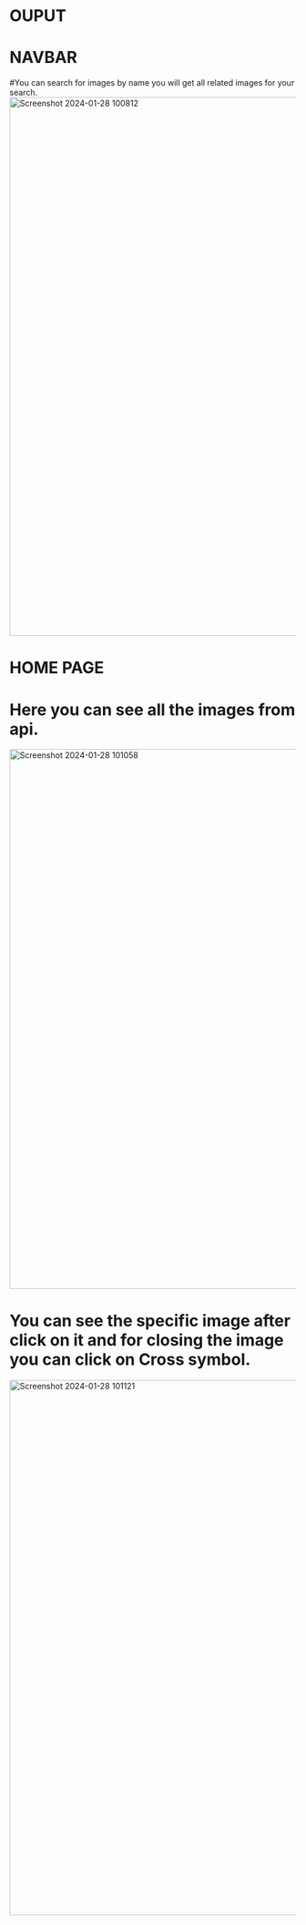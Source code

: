 # OUPUT
# NAVBAR
#You can search for images by name you will get all related images for your search.
<img width="946" alt="Screenshot 2024-01-28 100812" src="https://github.com/PranaliRK/Pixabay-clone/assets/93364124/23aa45b2-8bc7-4415-9516-083df5f911e5">
# HOME PAGE
# Here you can see all the images from api.

<img width="948" alt="Screenshot 2024-01-28 101058" src="https://github.com/PranaliRK/Pixabay-clone/assets/93364124/cdf166bb-226a-4726-b3ef-9745f78bd53c">

# You can see  the specific image after click on it and for closing the image you  can click on  Cross symbol.


<img width="940" alt="Screenshot 2024-01-28 101121" src="https://github.com/PranaliRK/Pixabay-clone/assets/93364124/7974bae1-150f-46b7-9f79-804b7c7b3de5">

